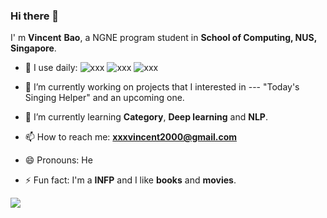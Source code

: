### Hi there 👋

I' m **Vincent** **Bao**, a NGNE program student in **School of Computing, NUS, Singapore**. 

- 🤔 I use daily: ![xxx](https://img.shields.io/badge/Language-Python-green) ![xxx](https://img.shields.io/badge/Language-C%2B%2B-brightgreen) ![xxx](https://img.shields.io/badge/IDE-Vscode-orange)

- 🔭 I’m currently working on projects that I interested in --- "Today's Singing Helper" and an upcoming one.
- 🌱 I’m currently learning **Category**, **Deep learning** and **NLP**.

- 📫 How to reach me: **xxxvincent2000@gmail.com**
- 😄 Pronouns: He
- ⚡ Fun fact: I'm a **INFP** and I like **books** and **movies**.

![](https://github-readme-stats.vercel.app/api?username=xxxVincent-L&theme=dark)





